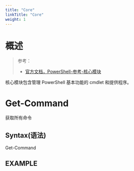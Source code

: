 ```yaml
---
title: "Core"
linkTitle: "Core"
weight: 1
---
```


# 概述
> 参考：
> - [官方文档，PowerShell-参考-核心模块](https://learn.microsoft.com/en-us/powershell/module/microsoft.powershell.core)

核心模块包含管理 PowerShell 基本功能的 cmdlet 和提供程序。

# Get-Command

获取所有命令

## Syntax(语法)

Get-Command

## EXAMPLE